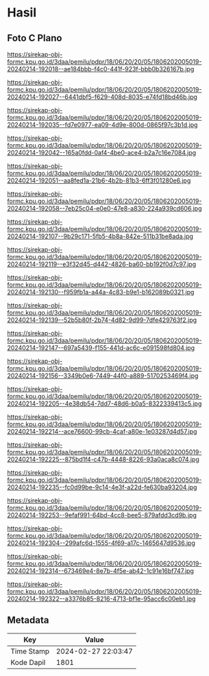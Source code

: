 # Hasil

## Foto C Plano

https://sirekap-obj-formc.kpu.go.id/3daa/pemilu/pdpr/18/06/20/20/05/1806202005019-20240214-192018--ae184bbb-f4c0-441f-923f-bbb0b326167b.jpg

https://sirekap-obj-formc.kpu.go.id/3daa/pemilu/pdpr/18/06/20/20/05/1806202005019-20240214-192027--6441dbf5-f629-408d-8035-e74fd18bd46b.jpg

https://sirekap-obj-formc.kpu.go.id/3daa/pemilu/pdpr/18/06/20/20/05/1806202005019-20240214-192035--fd7e0977-ea09-4d9e-800d-0865f97c3b1d.jpg

https://sirekap-obj-formc.kpu.go.id/3daa/pemilu/pdpr/18/06/20/20/05/1806202005019-20240214-192042--165a0fdd-0af4-4be0-ace4-b2a7c16e7084.jpg

https://sirekap-obj-formc.kpu.go.id/3daa/pemilu/pdpr/18/06/20/20/05/1806202005019-20240214-192051--aa8fed1a-21b6-4b2b-81b3-6ff3f01280e6.jpg

https://sirekap-obj-formc.kpu.go.id/3daa/pemilu/pdpr/18/06/20/20/05/1806202005019-20240214-192058--7eb25c04-e0e0-47e8-a830-224a939cd606.jpg

https://sirekap-obj-formc.kpu.go.id/3daa/pemilu/pdpr/18/06/20/20/05/1806202005019-20240214-192107--9b29c171-5fb5-4b8a-842e-511b31be8ada.jpg

https://sirekap-obj-formc.kpu.go.id/3daa/pemilu/pdpr/18/06/20/20/05/1806202005019-20240214-192119--e3f32d45-d442-4826-ba60-bb192f0d7c97.jpg

https://sirekap-obj-formc.kpu.go.id/3daa/pemilu/pdpr/18/06/20/20/05/1806202005019-20240214-192130--f959fb1a-a44a-4c83-b9e1-b162089b0321.jpg

https://sirekap-obj-formc.kpu.go.id/3daa/pemilu/pdpr/18/06/20/20/05/1806202005019-20240214-192139--52b5b80f-2b74-4d82-9d99-7dfe429763f2.jpg

https://sirekap-obj-formc.kpu.go.id/3daa/pemilu/pdpr/18/06/20/20/05/1806202005019-20240214-192147--697a5439-f155-441d-ac6c-e091598fd804.jpg

https://sirekap-obj-formc.kpu.go.id/3daa/pemilu/pdpr/18/06/20/20/05/1806202005019-20240214-192156--3349b0e6-7449-44f0-a889-5170253469f4.jpg

https://sirekap-obj-formc.kpu.go.id/3daa/pemilu/pdpr/18/06/20/20/05/1806202005019-20240214-192205--4e38db54-7dd7-48d6-b0a5-8322339413c5.jpg

https://sirekap-obj-formc.kpu.go.id/3daa/pemilu/pdpr/18/06/20/20/05/1806202005019-20240214-192214--ace76600-99cb-4caf-a80e-1e03287d4d57.jpg

https://sirekap-obj-formc.kpu.go.id/3daa/pemilu/pdpr/18/06/20/20/05/1806202005019-20240214-192225--875bd1f4-c47b-4448-8226-93a0aca8c074.jpg

https://sirekap-obj-formc.kpu.go.id/3daa/pemilu/pdpr/18/06/20/20/05/1806202005019-20240214-192235--fc0d99be-9c14-4e3f-a22d-fe630ba93204.jpg

https://sirekap-obj-formc.kpu.go.id/3daa/pemilu/pdpr/18/06/20/20/05/1806202005019-20240214-192253--9efaf991-64bd-4cc8-bee5-879afdd3cd9b.jpg

https://sirekap-obj-formc.kpu.go.id/3daa/pemilu/pdpr/18/06/20/20/05/1806202005019-20240214-192304--299afc6d-1555-4f69-a17c-1465647d9536.jpg

https://sirekap-obj-formc.kpu.go.id/3daa/pemilu/pdpr/18/06/20/20/05/1806202005019-20240214-192314--673469e4-8e7b-4f5e-ab42-1c91e16bf747.jpg

https://sirekap-obj-formc.kpu.go.id/3daa/pemilu/pdpr/18/06/20/20/05/1806202005019-20240214-192322--a3376b85-8216-4713-bf1e-95acc6c00eb1.jpg


## Metadata

| Key        | Value               |
| ---------- | ------------------- |
| Time Stamp | 2024-02-27 22:03:47 |
| Kode Dapil | 1801                |



